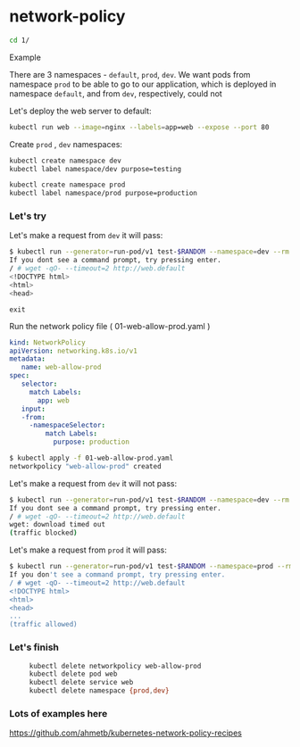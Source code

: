 # network-policy

```bash
cd 1/
```

Example

There are 3 namespaces - `default`, `prod`, `dev`. We want pods from namespace `prod` to be able to go to our application, which is deployed in namespace `default`, and from `dev`, respectively, could not

Let's deploy the web server to default:

```sh
kubectl run web --image=nginx --labels=app=web --expose --port 80
```

Create `prod` , `dev` namespaces:

```sh
kubectl create namespace dev
kubectl label namespace/dev purpose=testing
```

```sh
kubectl create namespace prod
kubectl label namespace/prod purpose=production
```

### Let's try

Let's make a request from `dev` it will pass:

```sh
$ kubectl run --generator=run-pod/v1 test-$RANDOM --namespace=dev --rm -i -t --image=alpine -- sh
If you dont see a command prompt, try pressing enter.
/ # wget -qO- --timeout=2 http://web.default
<!DOCTYPE html>
<html>
<head>
```

```
exit
```

Run the network policy file ( 01-web-allow-prod.yaml )

```yaml
kind: NetworkPolicy
apiVersion: networking.k8s.io/v1
metadata:
   name: web-allow-prod
spec:
   selector:
     match Labels:
       app: web
   input:
   -from:
     -namespaceSelector:
         match Labels:
           purpose: production
```

```sh
$ kubectl apply -f 01-web-allow-prod.yaml
networkpolicy "web-allow-prod" created
```


Let's make a request from `dev` it will not pass:

```sh
$ kubectl run --generator=run-pod/v1 test-$RANDOM --namespace=dev --rm -i -t --image=alpine -- sh
If you dont see a command prompt, try pressing enter.
/ # wget -qO- --timeout=2 http://web.default
wget: download timed out
(traffic blocked)

```

Let's make a request from `prod` it will pass:

```sh
$ kubectl run --generator=run-pod/v1 test-$RANDOM --namespace=prod --rm -i -t --image=alpine -- sh
If you don't see a command prompt, try pressing enter.
/ # wget -qO- --timeout=2 http://web.default
<!DOCTYPE html>
<html>
<head>
...
(traffic allowed)
```

### Let's finish

```bash
     kubectl delete networkpolicy web-allow-prod
     kubectl delete pod web
     kubectl delete service web
     kubectl delete namespace {prod,dev}
```

### Lots of examples here

https://github.com/ahmetb/kubernetes-network-policy-recipes